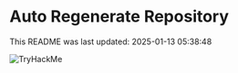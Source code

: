# Auto Regenerate Repository

This README was last updated: 2025-01-13 05:38:48

 ![TryHackMe](https://tryhackme.com/badge/533634)